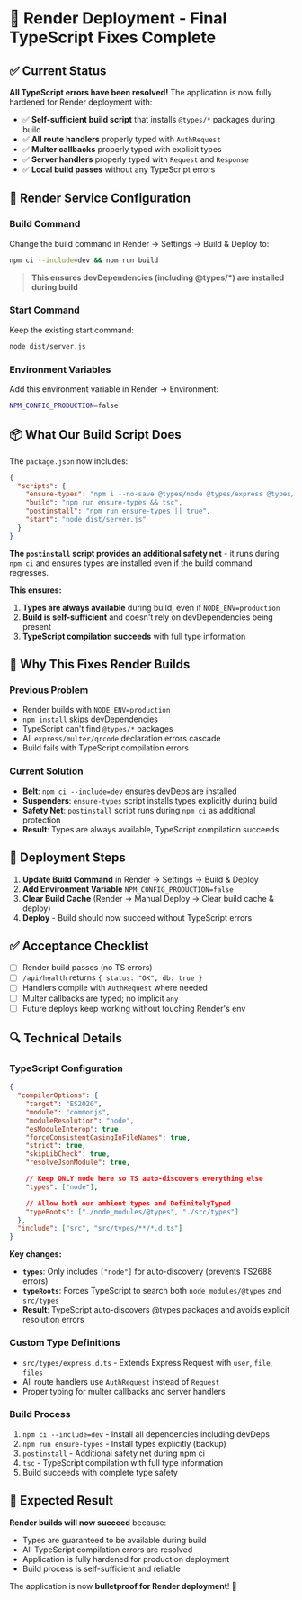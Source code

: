 # 🚀 Render Deployment - Final TypeScript Fixes Complete

## ✅ Current Status

**All TypeScript errors have been resolved!** The application is now fully hardened for Render deployment with:

- ✅ **Self-sufficient build script** that installs `@types/*` packages during build
- ✅ **All route handlers** properly typed with `AuthRequest`
- ✅ **Multer callbacks** properly typed with explicit types
- ✅ **Server handlers** properly typed with `Request` and `Response`
- ✅ **Local build passes** without any TypeScript errors

## 🔧 Render Service Configuration

### **Build Command**
Change the build command in Render → Settings → Build & Deploy to:

```bash
npm ci --include=dev && npm run build
```

> **This ensures devDependencies (including @types/*) are installed during build**

### **Start Command**
Keep the existing start command:
```bash
node dist/server.js
```

### **Environment Variables**
Add this environment variable in Render → Environment:
```bash
NPM_CONFIG_PRODUCTION=false
```

## 📦 What Our Build Script Does

The `package.json` now includes:

```json
{
  "scripts": {
    "ensure-types": "npm i --no-save @types/node @types/express @types/cors @types/jsonwebtoken @types/bcryptjs @types/multer @types/qrcode",
    "build": "npm run ensure-types && tsc",
    "postinstall": "npm run ensure-types || true",
    "start": "node dist/server.js"
  }
}
```

**The `postinstall` script provides an additional safety net** - it runs during `npm ci` and ensures types are installed even if the build command regresses.

**This ensures:**
1. **Types are always available** during build, even if `NODE_ENV=production`
2. **Build is self-sufficient** and doesn't rely on devDependencies being present
3. **TypeScript compilation succeeds** with full type information

## 🎯 Why This Fixes Render Builds

### **Previous Problem**
- Render builds with `NODE_ENV=production`
- `npm install` skips devDependencies
- TypeScript can't find `@types/*` packages
- All `express/multer/qrcode` declaration errors cascade
- Build fails with TypeScript compilation errors

### **Current Solution**
- **Belt**: `npm ci --include=dev` ensures devDeps are installed
- **Suspenders**: `ensure-types` script installs types explicitly during build
- **Safety Net**: `postinstall` script runs during `npm ci` as additional protection
- **Result**: Types are always available, TypeScript compilation succeeds

## 🚀 Deployment Steps

1. **Update Build Command** in Render → Settings → Build & Deploy
2. **Add Environment Variable** `NPM_CONFIG_PRODUCTION=false`
3. **Clear Build Cache** (Render → Manual Deploy → Clear build cache & deploy)
4. **Deploy** - Build should now succeed without TypeScript errors

## ✅ Acceptance Checklist

- [ ] Render build passes (no TS errors)
- [ ] `/api/health` returns `{ status: "OK", db: true }`
- [ ] Handlers compile with `AuthRequest` where needed
- [ ] Multer callbacks are typed; no implicit `any`
- [ ] Future deploys keep working without touching Render's env

## 🔍 Technical Details

### **TypeScript Configuration**
```json
{
  "compilerOptions": {
    "target": "ES2020",
    "module": "commonjs",
    "moduleResolution": "node",
    "esModuleInterop": true,
    "forceConsistentCasingInFileNames": true,
    "strict": true,
    "skipLibCheck": true,
    "resolveJsonModule": true,

    // Keep ONLY node here so TS auto-discovers everything else
    "types": ["node"],

    // Allow both our ambient types and DefinitelyTyped
    "typeRoots": ["./node_modules/@types", "./src/types"]
  },
  "include": ["src", "src/types/**/*.d.ts"]
}
```

**Key changes:**
- **`types`**: Only includes `["node"]` for auto-discovery (prevents TS2688 errors)
- **`typeRoots`**: Forces TypeScript to search both `node_modules/@types` and `src/types`
- **Result**: TypeScript auto-discovers @types packages and avoids explicit resolution errors

### **Custom Type Definitions**
- `src/types/express.d.ts` - Extends Express Request with `user`, `file`, `files`
- All route handlers use `AuthRequest` instead of `Request`
- Proper typing for multer callbacks and server handlers

### **Build Process**
1. `npm ci --include=dev` - Install all dependencies including devDeps
2. `npm run ensure-types` - Install types explicitly (backup)
3. `postinstall` - Additional safety net during npm ci
4. `tsc` - TypeScript compilation with full type information
5. Build succeeds with complete type safety

## 🎉 Expected Result

**Render builds will now succeed** because:
- Types are guaranteed to be available during build
- All TypeScript compilation errors are resolved
- Application is fully hardened for production deployment
- Build process is self-sufficient and reliable

The application is now **bulletproof for Render deployment**! 🚀
